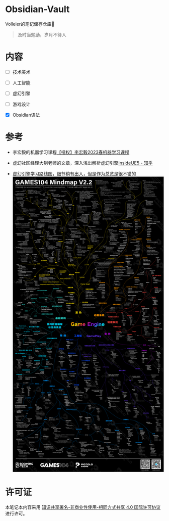 # Obsidian-Vault
Volleier的笔记储存仓库📓
> 及时当勉励，岁月不待人
# 内容
- [ ] 技术美术
- [ ] 人工智能
- [ ] 虚幻引擎
- [ ] 游戏设计
- [x] Obsidian语法


# 参考
- 李宏毅的机器学习课程[【授权】李宏毅2023春机器学习课程](https://www.bilibili.com/video/BV1TD4y137mP/?spm_id_from=333.1007.top_right_bar_window_custom_collection.content.click&vd_source=57895bcd39cfbda6e6de768d195f104c)

- 虚幻社区经理大钊老师的文章，深入浅出解析虚幻引擎[InsideUE5 - 知乎](https://www.zhihu.com/column/insideue4)

- 虚幻引擎学习路线图，细节稍有出入，但是作为总览是很不错的
![GeneralRodmap](附件/GeneralRoadmap.png)

# 许可证

本笔记本内容采用 [知识共享署名-非商业性使用-相同方式共享 4.0 国际许可协议](https://creativecommons.org/licenses/by-nc-sa/4.0/) 进行许可。